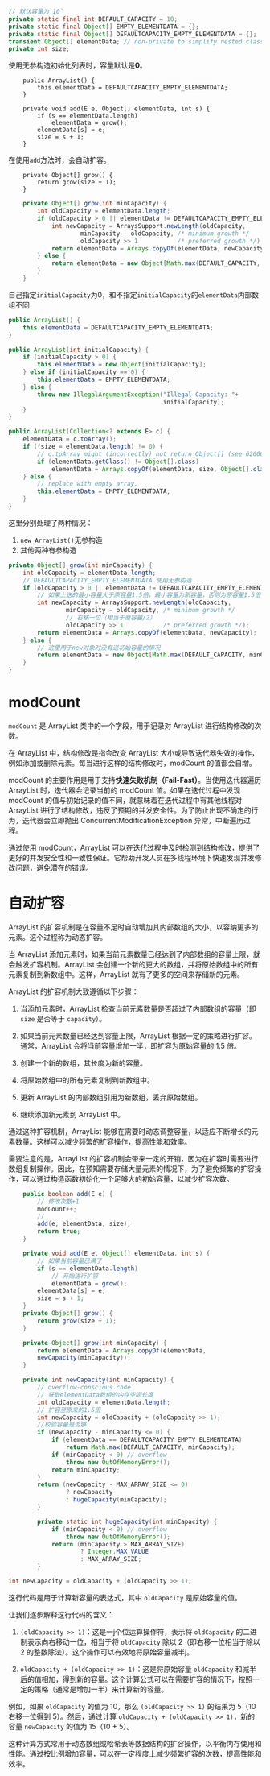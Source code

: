 ```java
// 默认容量为`10`
private static final int DEFAULT_CAPACITY = 10; 
private static final Object[] EMPTY_ELEMENTDATA = {};
private static final Object[] DEFAULTCAPACITY_EMPTY_ELEMENTDATA = {};
transient Object[] elementData; // non-private to simplify nested class access
private int size;
```

使用无参构造初始化列表时，容量默认是**0**。
```java{2}
    public ArrayList() {
        this.elementData = DEFAULTCAPACITY_EMPTY_ELEMENTDATA;
    }
```

```java{1,3}
    private void add(E e, Object[] elementData, int s) {
        if (s == elementData.length)
            elementData = grow();
        elementData[s] = e;
        size = s + 1;
    }
```

在使用`add`方法时，会自动扩容。

```java{2}
    private Object[] grow() {
        return grow(size + 1);
    }
```


```java
    private Object[] grow(int minCapacity) {
        int oldCapacity = elementData.length;
        if (oldCapacity > 0 || elementData != DEFAULTCAPACITY_EMPTY_ELEMENTDATA) {// [!code highlight]
            int newCapacity = ArraysSupport.newLength(oldCapacity,
                    minCapacity - oldCapacity, /* minimum growth */
                    oldCapacity >> 1           /* preferred growth */);
            return elementData = Arrays.copyOf(elementData, newCapacity);
        } else {
            return elementData = new Object[Math.max(DEFAULT_CAPACITY, minCapacity)]; // [!code highlight]
        }
    }
```

自己指定`initialCapacity`为0，和不指定`initialCapacity`的`elementData`内部数组不同

```java
public ArrayList() {
	this.elementData = DEFAULTCAPACITY_EMPTY_ELEMENTDATA;
}

public ArrayList(int initialCapacity) {
	if (initialCapacity > 0) {
		this.elementData = new Object[initialCapacity];
	} else if (initialCapacity == 0) {
		this.elementData = EMPTY_ELEMENTDATA;
	} else {
		throw new IllegalArgumentException("Illegal Capacity: "+
										   initialCapacity);
	}
}

public ArrayList(Collection<? extends E> c) {
	elementData = c.toArray();
	if ((size = elementData.length) != 0) {
		// c.toArray might (incorrectly) not return Object[] (see 6260652)
		if (elementData.getClass() != Object[].class)
			elementData = Arrays.copyOf(elementData, size, Object[].class);
	} else {
		// replace with empty array.
		this.elementData = EMPTY_ELEMENTDATA;
	}
}

```

这里分别处理了两种情况：
1. `new ArrayList()`无参构造
2. 其他两种有参构造
```java
private Object[] grow(int minCapacity) {
	int oldCapacity = elementData.length;
	// DEFAULTCAPACITY_EMPTY_ELEMENTDATA 使用无参构造
	if (oldCapacity > 0 || elementData != DEFAULTCAPACITY_EMPTY_ELEMENTDATA) {
		// 如果上送的最小容量大于原容量1.5倍，最小容量为新容量，否则为原容量1.5倍
		int newCapacity = ArraysSupport.newLength(oldCapacity,
				minCapacity - oldCapacity, /* minimum growth */
				// 右移一位（相当于原容量/2）
				oldCapacity >> 1           /* preferred growth */);
		return elementData = Arrays.copyOf(elementData, newCapacity);
	} else {
		// 这里用于new对象时没有送初始容量的情况
		return elementData = new Object[Math.max(DEFAULT_CAPACITY, minCapacity)];
	}
}

```

# modCount
`modCount` 是 ArrayList 类中的一个字段，用于记录对 ArrayList 进行结构修改的次数。

在 ArrayList 中，结构修改是指会改变 ArrayList 大小或导致迭代器失效的操作，例如添加或删除元素。每当进行这样的结构修改时，modCount 的值都会自增。

modCount 的主要作用是用于支持**快速失败机制（Fail-Fast）**。当使用迭代器遍历 ArrayList 时，迭代器会记录当前的 modCount 值。如果在迭代过程中发现 modCount 的值与初始记录的值不同，就意味着在迭代过程中有其他线程对 ArrayList 进行了结构修改，违反了预期的并发安全性。为了防止出现不确定的行为，迭代器会立即抛出 ConcurrentModificationException 异常，中断遍历过程。

通过使用 modCount，ArrayList 可以在迭代过程中及时检测到结构修改，提供了更好的并发安全性和一致性保证。它帮助开发人员在多线程环境下快速发现并发修改问题，避免潜在的错误。

# 自动扩容
ArrayList 的扩容机制是在容量不足时自动增加其内部数组的大小，以容纳更多的元素。这个过程称为动态扩容。

当 ArrayList 添加元素时，如果当前元素数量已经达到了内部数组的容量上限，就会触发扩容机制。ArrayList 会创建一个新的更大的数组，并将原始数组中的所有元素复制到新数组中。这样，ArrayList 就有了更多的空间来存储新的元素。

ArrayList 的扩容机制大致遵循以下步骤：

1. 当添加元素时，ArrayList 检查当前元素数量是否超过了内部数组的容量（即 `size` 是否等于 `capacity`）。

2. 如果当前元素数量已经达到容量上限，ArrayList 根据一定的策略进行扩容。通常，ArrayList 会将当前容量增加一半，即扩容为原始容量的 1.5 倍。

3. 创建一个新的数组，其长度为新的容量。

4. 将原始数组中的所有元素复制到新数组中。

5. 更新 ArrayList 的内部数组引用为新数组，丢弃原始数组。

6. 继续添加新元素到 ArrayList 中。

通过这种扩容机制，ArrayList 能够在需要时动态调整容量，以适应不断增长的元素数量。这样可以减少频繁的扩容操作，提高性能和效率。

需要注意的是，ArrayList 的扩容机制会带来一定的开销，因为在扩容时需要进行数组复制操作。因此，在预知需要存储大量元素的情况下，为了避免频繁的扩容操作，可以通过构造函数初始化一个足够大的初始容量，以减少扩容次数。

```java
    public boolean add(E e) {
        // 修改次数+1
        modCount++;
        //
        add(e, elementData, size);
        return true;
    }

    private void add(E e, Object[] elementData, int s) {
        // 如果当前容量已满了
        if (s == elementData.length)
            // 开始进行扩容
            elementData = grow();
        elementData[s] = e;
        size = s + 1;
    }
    private Object[] grow() {
        return grow(size + 1);
    }

    private Object[] grow(int minCapacity) {
        return elementData = Arrays.copyOf(elementData,
        newCapacity(minCapacity));
    }

    private int newCapacity(int minCapacity) {
        // overflow-conscious code
        // 获取elementData数组的内存空间长度
        int oldCapacity = elementData.length;
        // 扩容至原来的1.5倍
        int newCapacity = oldCapacity + (oldCapacity >> 1);
        //校验容量是否够
        if (newCapacity - minCapacity <= 0) {
            if (elementData == DEFAULTCAPACITY_EMPTY_ELEMENTDATA)
                return Math.max(DEFAULT_CAPACITY, minCapacity);
            if (minCapacity < 0) // overflow
                throw new OutOfMemoryError();
            return minCapacity;
        }
        return (newCapacity - MAX_ARRAY_SIZE <= 0)
                ? newCapacity
                : hugeCapacity(minCapacity);
        }

        private static int hugeCapacity(int minCapacity) {
            if (minCapacity < 0) // overflow
                throw new OutOfMemoryError();
            return (minCapacity > MAX_ARRAY_SIZE)
                    ? Integer.MAX_VALUE
                    : MAX_ARRAY_SIZE;
        }
```


```java
int newCapacity = oldCapacity + (oldCapacity >> 1);
```
这行代码是用于计算新容量的表达式，其中 `oldCapacity` 是原始容量的值。

让我们逐步解释这行代码的含义：

1. `(oldCapacity >> 1)`：这是一j个位运算操作符，表示将 `oldCapacity` 的二进制表示向右移动一位，相当于将 `oldCapacity` 除以 2（即右移一位相当于除以 2 的整数除法）。这个操作可以有效地将原始容量减半j。

2. `oldCapacity + (oldCapacity >> 1)`：这是将原始容量 `oldCapacity` 和减半后的值相加，得到新的容量。这个计算公式可以在需要扩容的情况下，按照一定的策略（通常是增加一半）来计算新的容量。

例如，如果 `oldCapacity` 的值为 10，那么 `(oldCapacity >> 1)` 的结果为 5（10 右移一位得到 5）。然后，通过计算 `oldCapacity + (oldCapacity >> 1)`，新的容量 `newCapacity` 的值为 15（10 + 5）。

这种计算方式常用于动态数组或哈希表等数据结构的扩容操作，以平衡内存使用和性能。通过按比例增加容量，可以在一定程度上减少频繁扩容的次数，提高性能和效率。
